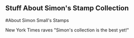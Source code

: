 Stuff About Simon's Stamp Collection
---

#About Simon Small's Stamps

New York Times raves "Simon's collection is the best yet!"
